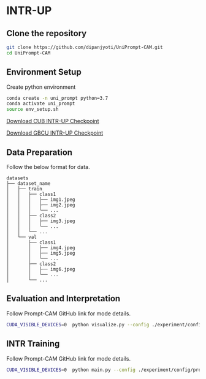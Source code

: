 # INTR-UP

## Clone the repository
```sh
git clone https://github.com/dipanjyoti/UniPrompt-CAM.git
cd UniPrompt-CAM
```

## Environment Setup
Create python environment
```sh
conda create -n uni_prompt python=3.7
conda activate uni_prompt
source env_setup.sh
```


[Download CUB INTR-UP Checkpoint](https://o365tsukuba-my.sharepoint.com/:f:/g/personal/paul_dipanjyoti_ga_u_tsukuba_ac_jp/EoXoYxpzh9BEklkvbq0XbNYB67QBhn7dKzVIR9fpUxVuwA?e=PyJqWr) 

[Download GBCU INTR-UP Checkpoint](https://o365tsukuba-my.sharepoint.com/:f:/g/personal/paul_dipanjyoti_ga_u_tsukuba_ac_jp/EvXDYv1cNKtArJYknsmMk9UBO1yCEpwJEpJpwSIc2ALoTA?e=5rUlRm) 


## Data Preparation
Follow the below format for data.
```
datasets
├── dataset_name
│   ├── train
│   │   ├── class1
│   │   │   ├── img1.jpeg
│   │   │   ├── img2.jpeg
│   │   │   └── ...
│   │   ├── class2
│   │   │   ├── img3.jpeg
│   │   │   └── ...
│   │   └── ...
│   └── val
│       ├── class1
│       │   ├── img4.jpeg
│       │   ├── img5.jpeg
│       │   └── ...
│       ├── class2
│       │   ├── img6.jpeg
│       │   └── ...
│       └── ...
```


##  Evaluation and Interpretation
Follow Prompt-CAM GitHub link for mode details.
```sh
CUDA_VISIBLE_DEVICES=0  python visualize.py --config ./experiment/config/prompt_cam/dino/cub/args.yaml --checkpoint ./checkpoints/dino/cub/model.pt --vis_cls 23
```

## INTR Training
Follow Prompt-CAM GitHub link for mode details.
```sh
CUDA_VISIBLE_DEVICES=0  python main.py --config ./experiment/config/prompt_cam/dino/cub/args.yaml
```

